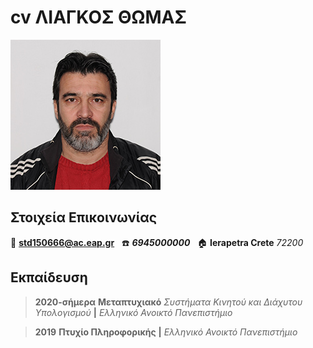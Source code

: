 # cv ΛΙΑΓΚΟΣ ΘΩΜΑΣ
![cv-Liagkos](/images/LiagkosThomasEap.jpg)

## Στοιχεία Επικοινωνίας

:e-mail: **std150666@ac.eap.gr** &nbsp;
:telephone: _**6945000000**_ &nbsp; 
:house: **Ierapetra Crete** _72200_ &nbsp;


## Εκπαίδευση
>**2020-σήμερα**
**Μεταπτυχιακό** *Συστήματα Κινητού και Διάχυτου Υπολογισμού* **|** _Ελληνικό Ανοικτό Πανεπιστήμιο_


>**2019**
**Πτυχίο Πληροφορικής** **|** _Ελληνικό Ανοικτό Πανεπιστήμιο_


